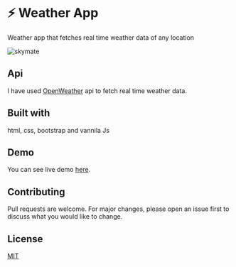 
# ⚡ Weather App
 Weather app that fetches real time weather data of any location

![skymate](https://user-images.githubusercontent.com/62502266/190926134-2f3d87f7-7ef5-41fe-b515-aa7a6d66a2ab.png)

## Api
I have used [OpenWeather](https://openweathermap.org/api) api to fetch real time weather data.

## Built with
html, css, bootstrap and vannila Js

## Demo
You can see live demo [here](https://skymate.now.sh/).

## Contributing
Pull requests are welcome. For major changes, please open an issue first to discuss what you would like to change.


## License
[MIT](https://choosealicense.com/licenses/mit/)

